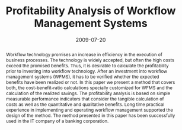 ---
abstract: Workflow technology promises an increase in efficiency in the execution
  of business processes. The technology is widely accepted, but often the high costs
  exceed the promised benefits. Thus, it is desirable to calculate the profitability
  prior to investing into workflow technology. After an investment into workflow management
  systems (WFMS), it has to be verified whether the expected benefits have been realized
  or not. In this paper we present a method that covers both, the cost-benefit-ratio
  calculations specially customized for WFMS and the calculation of the realized savings.
  The profitability analysis is based on simple measurable performance indicators
  that consider the tangible calculation of costs as well as the quantitative and
  qualitative benefits. Long time practical experience in implementing and operating
  workflow management supported the design of the method. The method presented in
  this paper has been successfully used in the IT company of a banking corporation.
authors:
- Horst Gruber
- Christian Huemer
date: '2009-07-20'
featured: false
links:
- name: Publik
  url: https://publik.tuwien.ac.at/showentry.php?ID=183990&lang=2
publication: 'Talk: 2009 IEEE Conference on Commerce and Enterprise Computing (CEC
  2009), Vienna, Austria; 07-20-2009 - 07-23-2009; in: "Proceedings of the 2009 IEEE
  Conference on Commerce and Enterprise Computing (CEC 2009)", IEEE Computer Society,
  (2009), ISBN: 978-0-7695-3755-9; 233 - 238'
publication_types:
- '1'
publishDate: '2009-07-20'
title: Profitability Analysis of Workflow Management Systems
url_pdf: http://publik.tuwien.ac.at/files/PubDat_183990.pdf
---